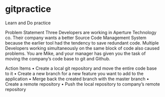 # gitpractice
Learn and Do practice


Problem Statement
Three Developers are working in Aperture Technology co. Their company wants a better Source 
Code Management System because the earlier tool had the tendency to save redundant code. 
Multiple Developers working simultaneously on the same block of code also caused problems. 
You are Mike, and your manager has given you the task of moving the company’s code base to 
git and Github. 

Action Items
• Create a local git repository and move the entire code base to it
• Create a new branch for a new feature you want to add to the application
• Merge back the created branch with the master branch
• Create a remote repository 
• Push the local repository to company’s remote repository











